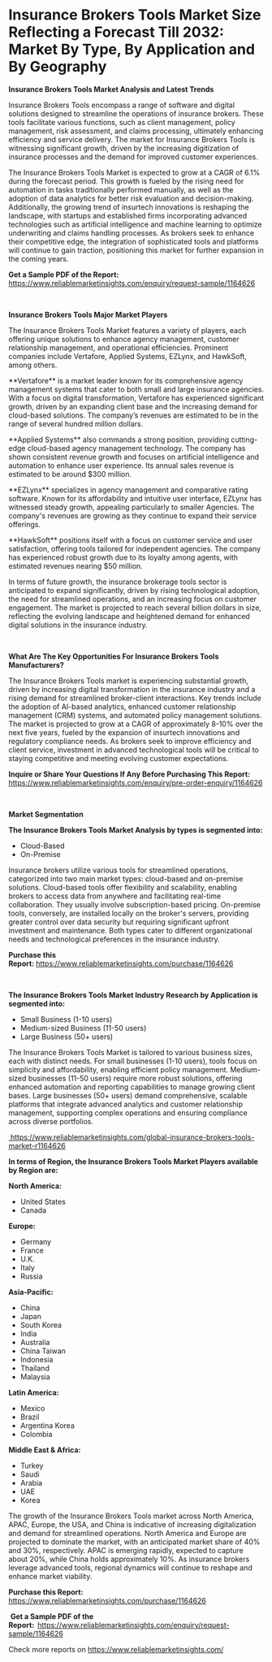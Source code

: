 <p><h1>Insurance Brokers Tools Market Size Reflecting a Forecast Till 2032: Market By Type, By Application and By Geography</h1></p><p><strong>Insurance Brokers Tools Market Analysis and Latest Trends</strong></p>
<p><p>Insurance Brokers Tools encompass a range of software and digital solutions designed to streamline the operations of insurance brokers. These tools facilitate various functions, such as client management, policy management, risk assessment, and claims processing, ultimately enhancing efficiency and service delivery. The market for Insurance Brokers Tools is witnessing significant growth, driven by the increasing digitization of insurance processes and the demand for improved customer experiences.</p><p>The Insurance Brokers Tools Market is expected to grow at a CAGR of 6.1% during the forecast period. This growth is fueled by the rising need for automation in tasks traditionally performed manually, as well as the adoption of data analytics for better risk evaluation and decision-making. Additionally, the growing trend of insurtech innovations is reshaping the landscape, with startups and established firms incorporating advanced technologies such as artificial intelligence and machine learning to optimize underwriting and claims handling processes. As brokers seek to enhance their competitive edge, the integration of sophisticated tools and platforms will continue to gain traction, positioning this market for further expansion in the coming years.</p></p>
<p><strong>Get a Sample PDF of the Report:&nbsp;</strong> <a href="https://www.reliablemarketinsights.com/enquiry/request-sample/1164626?utm_campaign=3017&utm_medium=2&utm_source=Github&utm_content=ia&utm_term=11032025&utm_id=insurance-brokers-tools">https://www.reliablemarketinsights.com/enquiry/request-sample/1164626</a></p>
<p>&nbsp;</p>
<p><strong>Insurance Brokers Tools Major Market Players</strong></p>
<p><p>The Insurance Brokers Tools Market features a variety of players, each offering unique solutions to enhance agency management, customer relationship management, and operational efficiencies. Prominent companies include Vertafore, Applied Systems, EZLynx, and HawkSoft, among others.</p><p>**Vertafore** is a market leader known for its comprehensive agency management systems that cater to both small and large insurance agencies. With a focus on digital transformation, Vertafore has experienced significant growth, driven by an expanding client base and the increasing demand for cloud-based solutions. The company’s revenues are estimated to be in the range of several hundred million dollars.</p><p>**Applied Systems** also commands a strong position, providing cutting-edge cloud-based agency management technology. The company has shown consistent revenue growth and focuses on artificial intelligence and automation to enhance user experience. Its annual sales revenue is estimated to be around $300 million.</p><p>**EZLynx** specializes in agency management and comparative rating software. Known for its affordability and intuitive user interface, EZLynx has witnessed steady growth, appealing particularly to smaller Agencies. The company's revenues are growing as they continue to expand their service offerings.</p><p>**HawkSoft** positions itself with a focus on customer service and user satisfaction, offering tools tailored for independent agencies. The company has experienced robust growth due to its loyalty among agents, with estimated revenues nearing $50 million.</p><p>In terms of future growth, the insurance brokerage tools sector is anticipated to expand significantly, driven by rising technological adoption, the need for streamlined operations, and an increasing focus on customer engagement. The market is projected to reach several billion dollars in size, reflecting the evolving landscape and heightened demand for enhanced digital solutions in the insurance industry.</p></p>
<p>&nbsp;</p>
<p><strong>What Are The Key Opportunities For Insurance Brokers Tools Manufacturers?</strong></p>
<p><p>The Insurance Brokers Tools market is experiencing substantial growth, driven by increasing digital transformation in the insurance industry and a rising demand for streamlined broker-client interactions. Key trends include the adoption of AI-based analytics, enhanced customer relationship management (CRM) systems, and automated policy management solutions. The market is projected to grow at a CAGR of approximately 8-10% over the next five years, fueled by the expansion of insurtech innovations and regulatory compliance needs. As brokers seek to improve efficiency and client service, investment in advanced technological tools will be critical to staying competitive and meeting evolving customer expectations.</p></p>
<p><strong>Inquire or Share Your Questions If Any Before Purchasing This Report:</strong> <a href="https://www.reliablemarketinsights.com/enquiry/pre-order-enquiry/1164626?utm_campaign=3017&utm_medium=2&utm_source=Github&utm_content=ia&utm_term=11032025&utm_id=insurance-brokers-tools">https://www.reliablemarketinsights.com/enquiry/pre-order-enquiry/1164626</a></p>
<p>&nbsp;</p>
<p><strong>Market Segmentation</strong></p>
<p><strong>The Insurance Brokers Tools Market Analysis by types is segmented into:</strong></p>
<p><ul><li>Cloud-Based</li><li>On-Premise</li></ul></p>
<p><p>Insurance brokers utilize various tools for streamlined operations, categorized into two main market types: cloud-based and on-premise solutions. Cloud-based tools offer flexibility and scalability, enabling brokers to access data from anywhere and facilitating real-time collaboration. They usually involve subscription-based pricing. On-premise tools, conversely, are installed locally on the broker's servers, providing greater control over data security but requiring significant upfront investment and maintenance. Both types cater to different organizational needs and technological preferences in the insurance industry.</p></p>
<p><strong>Purchase this Report:&nbsp;</strong><a href="https://www.reliablemarketinsights.com/purchase/1164626?utm_campaign=3017&utm_medium=2&utm_source=Github&utm_content=ia&utm_term=11032025&utm_id=insurance-brokers-tools">https://www.reliablemarketinsights.com/purchase/1164626</a></p>
<p>&nbsp;</p>
<p><strong>The Insurance Brokers Tools Market Industry Research by Application is segmented into:</strong></p>
<p><ul><li>Small Business (1-10 users)</li><li>Medium-sized Business (11-50 users)</li><li>Large Business (50+ users)</li></ul></p>
<p><p>The Insurance Brokers Tools Market is tailored to various business sizes, each with distinct needs. For small businesses (1-10 users), tools focus on simplicity and affordability, enabling efficient policy management. Medium-sized businesses (11-50 users) require more robust solutions, offering enhanced automation and reporting capabilities to manage growing client bases. Large businesses (50+ users) demand comprehensive, scalable platforms that integrate advanced analytics and customer relationship management, supporting complex operations and ensuring compliance across diverse portfolios.</p></p>
<p><a href="https://www.reliablemarketinsights.com/global-insurance-brokers-tools-market-r1164626?utm_campaign=3017&utm_medium=2&utm_source=Github&utm_content=ia&utm_term=11032025&utm_id=insurance-brokers-tools">&nbsp;https://www.reliablemarketinsights.com/global-insurance-brokers-tools-market-r1164626</a></p>
<p><strong>In terms of Region, the Insurance Brokers Tools Market Players available by Region are:</strong></p>
<p>
    <p> <strong> North America: </strong>
        <ul>
            <li>United States</li>
            <li>Canada</li>
        </ul>
        </p> 
    <p> <strong> Europe: </strong>
        <ul>
            <li>Germany</li>
            <li>France</li>
            <li>U.K.</li>
            <li>Italy</li>
            <li>Russia</li>
        </ul>
        </p> 
    <p> <strong> Asia-Pacific: </strong>
        <ul>
            <li>China</li>
            <li>Japan</li>
            <li>South Korea</li>
            <li>India</li>
            <li>Australia</li>
            <li>China Taiwan</li>
            <li>Indonesia</li>
            <li>Thailand</li>
            <li>Malaysia</li>
        </ul>
        </p> 
    <p> <strong> Latin America: </strong>
        <ul>
            <li>Mexico</li>
            <li>Brazil</li>
            <li>Argentina Korea</li>
            <li>Colombia</li>
        </ul>
        </p> 
    <p> <strong> Middle East & Africa: </strong>
        <ul>
            <li>Turkey</li>
            <li>Saudi</li>
            <li>Arabia</li>
            <li>UAE</li>
            <li>Korea</li>
        </ul>
    </p>
    </p>
<p><p>The growth of the Insurance Brokers Tools market across North America, APAC, Europe, the USA, and China is indicative of increasing digitalization and demand for streamlined operations. North America and Europe are projected to dominate the market, with an anticipated market share of 40% and 30%, respectively. APAC is emerging rapidly, expected to capture about 20%, while China holds approximately 10%. As insurance brokers leverage advanced tools, regional dynamics will continue to reshape and enhance market viability.</p></p>
<p><strong>Purchase this Report: </strong><a href="https://www.reliablemarketinsights.com/purchase/1164626?utm_campaign=3017&utm_medium=2&utm_source=Github&utm_content=ia&utm_term=11032025&utm_id=insurance-brokers-tools">https://www.reliablemarketinsights.com/purchase/1164626</a></p>
<p>&nbsp;<strong>Get a Sample PDF of the Report:&nbsp;&nbsp;</strong><a href="https://www.reliablemarketinsights.com/enquiry/request-sample/1164626?utm_campaign=3017&utm_medium=2&utm_source=Github&utm_content=ia&utm_term=11032025&utm_id=insurance-brokers-tools">https://www.reliablemarketinsights.com/enquiry/request-sample/1164626</a></p>
<p><strong></strong></p>
<p>Check more reports on <a href="https://www.reliablemarketinsights.com/?utm_campaign=3017&utm_medium=2&utm_source=Github&utm_content=ia&utm_term=11032025&utm_id=insurance-brokers-tools">https://www.reliablemarketinsights.com/</a></p>
